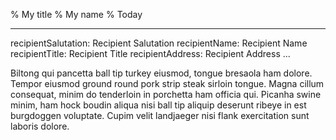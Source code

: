 % My title
% My name
% Today

---
recipientSalutation: Recipient Salutation
recipientName: Recipient Name
recipientTitle: Recipient Title
recipientAddress: Recipient Address
...

Biltong qui pancetta ball tip turkey eiusmod, tongue bresaola ham dolore. Tempor eiusmod ground round pork strip steak sirloin tongue. Magna cillum consequat, minim do tenderloin in porchetta ham officia qui. Picanha swine minim, ham hock boudin aliqua nisi ball tip aliquip deserunt ribeye in est burgdoggen voluptate. Cupim velit landjaeger nisi flank exercitation sunt laboris dolore.
